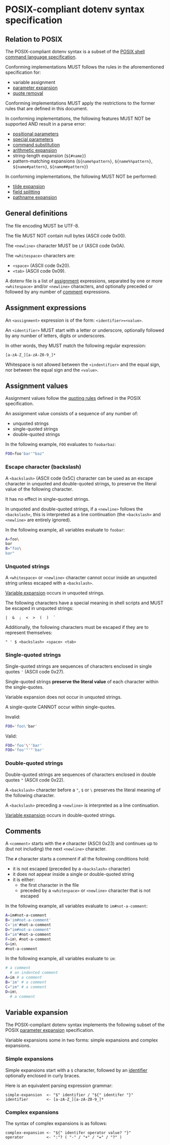 # POSIX-compliant dotenv syntax specification

## Relation to POSIX

The POSIX-compliant dotenv syntax is a subset of the
[POSIX shell command language specification](https://pubs.opengroup.org/onlinepubs/9699919799/utilities/V3_chap02.html).

Conforming implementations MUST follows the rules in the aforementioned specification for:
* variable assignment
* [parameter expansion](https://pubs.opengroup.org/onlinepubs/9699919799/utilities/V3_chap02.html#tag_18_06_02)
* [quote removal](https://pubs.opengroup.org/onlinepubs/9699919799/utilities/V3_chap02.html#tag_18_06_07)

Conforming implementations MUST apply the restrictions to the former rules that are defined in this document.

In conforming implementations, the following features
MUST NOT be supported AND result in a parse error:
* [positional parameters](https://pubs.opengroup.org/onlinepubs/9699919799/utilities/V3_chap02.html#tag_18_05_01)
* [special parameters](https://pubs.opengroup.org/onlinepubs/9699919799/utilities/V3_chap02.html#tag_18_05_02)
* [command substitution](https://pubs.opengroup.org/onlinepubs/9699919799/utilities/V3_chap02.html#tag_18_06_03)
* [arithmetic expansion](https://pubs.opengroup.org/onlinepubs/9699919799/utilities/V3_chap02.html#tag_18_06_04)
* string-length expansion (`${#name}`)
* pattern-matching expansions (`${name%pattern}`, `${name%%pattern}`, `${name#pattern}`, `${name##pattern}`)

In conforming implementations, the following MUST NOT be performed:
* [tilde expansion](https://pubs.opengroup.org/onlinepubs/9699919799/utilities/V3_chap02.html#tag_18_06_01)
* [field splitting](https://pubs.opengroup.org/onlinepubs/9699919799/utilities/V3_chap02.html#tag_18_06_05)
* [pathname expansion](https://pubs.opengroup.org/onlinepubs/9699919799/utilities/V3_chap02.html#tag_18_06_06)


## General definitions

The file encoding MUST be UTF-8.

The file MUST NOT contain null bytes (ASCII code 0x00).

The `<newline>` character MUST be `LF` (ASCII code 0x0A).

The `<whitespace>` characters are:
* `<space>` (ASCII code 0x20).
* `<tab>` (ASCII code 0x09).

A dotenv file is a list of [assignment](#assignment-expressions) expressions,
separated by one or more `<whitespace>` and/or `<newline>` characters,
and optionally preceded or followed by any number of [comment](#comments) expressions.


## Assignment expressions

An `<assignment>` expression is of the form: `<identifier>=<value>`.

An `<identifier>` MUST start with a letter or underscore,
optionally followed by any number of letters, digits or underscores.

In other words, they MUST match the following regular expression:
```regexp
[a-zA-Z_][a-zA-Z0-9_]*
```

Whitespace is not allowed between the `<indentifier>` and the equal sign,
nor between the equal sign and the `<value>`.


## Assignment values

Assignment values follow the
[quoting rules](https://pubs.opengroup.org/onlinepubs/9699919799/utilities/V3_chap02.html#tag_18_02)
defined in the POSIX specification.

An assignment value consists of a sequence of any number of:
* unquoted strings
* single-quoted strings
* double-quoted strings

In the following example, `FOO` evaluates to `foobarbaz`:

```sh
FOO=foo'bar'"baz"
```


### Escape character (backslash)

A `<backslash>` (ASCII code 0x5C) character can be used as an escape character
in unquoted and double-quoted strings, to preserve the literal value of the following character.

It has no effect in single-quoted strings.

In unquoted and double-quoted strings, if a `<newline>` follows the `<backslash>`,
this is interpreted as a line continuation (the `<backslash>` and `<newline>` are entirely ignored).

In the following example, all variables evaluate to `foobar`:

```sh
A=foo\
bar
B="foo\
bar"
```


### Unquoted strings

A `<whitespace>` or `<newline>` character cannot occur inside an unquoted string unless escaped with a `<backslash>`.

[Variable expansion](#variable-expansion) occurs in unquoted strings.

The following characters have a special meaning in shell scripts
and MUST be escaped in unquoted strings:

```
|  &  ;  <  >  (  )  `
```

Additionally, the following characters must be escaped if they are to represent themselves:

```
" ' $ <backslash> <space> <tab>
```


### Single-quoted strings

Single-quoted strings are sequences of characters enclosed in single quotes `'` (ASCII code 0x27).

Single-quoted strings **preserve the literal value** of each character within the single-quotes.

Variable expansion does not occur in unquoted strings.

A single-quote CANNOT occur within single-quotes.

Invalid:
```sh
FOO='foo\'bar'
```

Valid:
```sh
FOO='foo'\''bar'
FOO='foo'"'"'bar'
```


### Double-quoted strings

Double-quoted strings are sequences of characters enclosed in double quotes `"` (ASCII code 0x22).

A `<backslash>` character before a `"`, `$` or `\` preserves the literal meaning of the following character.

A `<backslash>` preceding a `<newline>` is interpreted as a line continuation.

[Variable expansion](#variable-expansion) occurs in double-quoted strings.


## Comments

A `<comment>` starts with the `#` character (ASCII 0x23) and continues up to (but not including) the next `<newline>` character.

The `#` character starts a comment if all the following conditions hold:
* it is not escaped (preceded by a `<backslash>` character)
* it does not appear inside a single or double-quoted string
* it is either:
  * the first character in the file
  * preceded by a `<whitespace>` or `<newline>` character that is not escaped

In the following example, all variables evaluate to `im#not-a-comment`:

```sh
A=im#not-a-comment
B='im#not-a-comment'
C='im'#not-a-comment
D="im#not-a-comment"
E="im"#not-a-comment
F=im\ #not-a-comment
G=im\
#not-a-comment
```

In the following example, all variables evaluate to `im`:

```sh
# a comment
  # an indented comment
A=im # a comment
B='im' # a comment
C="im" # a comment
D=im\
  # a comment
```


## Variable expansion

The POSIX-compliant dotenv syntax implements the following subset of the POSIX
[parameter expansion](https://pubs.opengroup.org/onlinepubs/9699919799/utilities/V3_chap02.html#tag_18_06_02)
specification.

Variable expansions some in two forms: simple expansions and complex expansions.

### Simple expansions

Simple expansions start with a `$` character, followed by an [identifier](#assignment-expressions)
optionally enclosed in curly braces.

Here is an equivalent parsing expression grammar:

```peg
simple-expansion  <- "$" identifier / "${" identifer "}"
identifier        <- [a-zA-Z_][a-zA-Z0-9_]*
```

### Complex expansions

The syntax of complex expansions is as follows:

```peg
complex-expansion <- "${" identifer operator value? "}"
operator          <- ":"? ( "-" / "+" / "=" / "?" )
```

